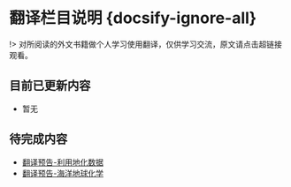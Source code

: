 # 翻译栏目说明 {docsify-ignore-all}

!> 对所阅读的外文书籍做个人学习使用翻译，仅供学习交流，原文请点击超链接观看。

## 目前已更新内容

- 暂无

## 待完成内容

- [翻译预告-利用地化数据](Page/Books/UGD "利用地化数据以了解地质进程")
- [翻译预告-海洋地球化学](Page/Books/Marine-Geochemistry "地球化学书籍翻译预告")
